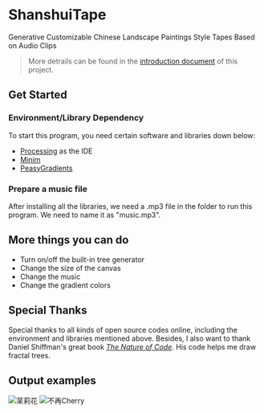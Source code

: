 # ShanshuiTape
Generative Customizable Chinese Landscape Paintings Style Tapes Based on Audio Clips

> More detrails can be found in the [introduction document](https://github.com/ShinghoiXu/ShanshuiTape/blob/main/ProjectIntroDoc.pdf) of this project.

## Get Started
### Environment/Library Dependency
To start this program, you need certain software and libraries down below:
+ [Processing](https://processing.org/) as the IDE
+ [Minim](https://github.com/ddf/Minim)
+ [PeasyGradients](https://github.com/micycle1/PeasyGradients)
### Prepare a music file
After installing all the libraries, we need a .mp3 file in the folder to run this program.
We need to name it as "music.mp3".
## More things you can do
+ Turn on/off the built-in tree generator
+ Change the size of the canvas
+ Change the music
+ Change the gradient colors
## Special Thanks
Special thanks to all kinds of open source codes online, including the environment and libraries mentioned above. Besides, I also want to thank Daniel Shiffman's great book [*The Nature of Code*](https://natureofcode.com/). His code helps me draw fractal trees.
## Output examples
![茉莉花](https://user-images.githubusercontent.com/41323710/170436156-9056df17-28ac-41b7-9007-66c50a9540c4.jpg)
![不再Cherry](https://user-images.githubusercontent.com/41323710/170436172-497ecd37-9b9e-4f0d-89c5-e523c495e833.jpg)
